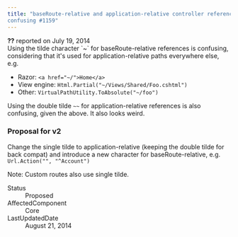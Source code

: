 ```yaml
---
title: "baseRoute-relative and application-relative controller reference syntax is
confusing #1159"
---
```

<div class="issue-report">
   <div class="issue-header"><b>??</b> reported on 
      <time datetime="2014-07-19T18:14:23.927-07:00" title="2014-07-19T18:14:23.927-07:00">July 19, 2014</time>
   </div>
   <div class="issue-message" markdown="1">Using the tilde character `~` for baseRoute-relative references is confusing, considering that it's used for application-relative paths everywhere else, e.g.

- Razor: `<a href="~/">Home</a>` 
- View engine: `Html.Partial("~/Views/Shared/Foo.cshtml")`
- Other: `VirtualPathUtility.ToAbsolute("~/foo")`

Using the double tilde `~~` for application-relative references is also confusing, given the above. It also looks weird.

### Proposal for v2
Change the single tilde to application-relative (keeping the double tilde for back compat) and introduce a new character for baseRoute-relative, e.g. `Url.Action("", "^Account")`

Note: Custom routes also use single tilde.
      <!--markdown end-->
   </div>
   <div class="issue-footer">
      <dl>
         <dt>Status</dt>
         <dd>Proposed</dd>
         <dt>AffectedComponent</dt>
         <dd>Core</dd>
         <dt>LastUpdatedDate</dt>
         <dd>
            <time datetime="2014-08-21T21:36:08.123-07:00" title="2014-08-21T21:36:08.123-07:00">August 21, 2014</time>
         </dd>
      </dl>
   </div>
</div>